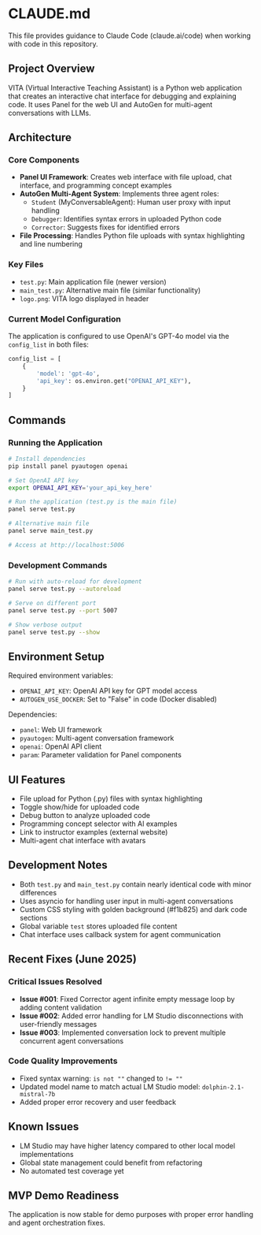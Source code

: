 # CLAUDE.md

This file provides guidance to Claude Code (claude.ai/code) when working with code in this repository.

## Project Overview

VITA (Virtual Interactive Teaching Assistant) is a Python web application that creates an interactive chat interface for debugging and explaining code. It uses Panel for the web UI and AutoGen for multi-agent conversations with LLMs.

## Architecture

### Core Components

- **Panel UI Framework**: Creates web interface with file upload, chat interface, and programming concept examples
- **AutoGen Multi-Agent System**: Implements three agent roles:
  - `Student` (MyConversableAgent): Human user proxy with input handling
  - `Debugger`: Identifies syntax errors in uploaded Python code
  - `Corrector`: Suggests fixes for identified errors
- **File Processing**: Handles Python file uploads with syntax highlighting and line numbering

### Key Files

- `test.py`: Main application file (newer version)
- `main_test.py`: Alternative main file (similar functionality)
- `logo.png`: VITA logo displayed in header

### Current Model Configuration

The application is configured to use OpenAI's GPT-4o model via the `config_list` in both files:
```python
config_list = [
    {
        'model': 'gpt-4o',
        'api_key': os.environ.get("OPENAI_API_KEY"),
    }
]
```

## Commands

### Running the Application
```bash
# Install dependencies
pip install panel pyautogen openai

# Set OpenAI API key
export OPENAI_API_KEY='your_api_key_here'

# Run the application (test.py is the main file)
panel serve test.py

# Alternative main file
panel serve main_test.py

# Access at http://localhost:5006
```

### Development Commands
```bash
# Run with auto-reload for development
panel serve test.py --autoreload

# Serve on different port
panel serve test.py --port 5007

# Show verbose output
panel serve test.py --show
```

## Environment Setup

Required environment variables:
- `OPENAI_API_KEY`: OpenAI API key for GPT model access
- `AUTOGEN_USE_DOCKER`: Set to "False" in code (Docker disabled)

Dependencies:
- `panel`: Web UI framework
- `pyautogen`: Multi-agent conversation framework  
- `openai`: OpenAI API client
- `param`: Parameter validation for Panel components

## UI Features

- File upload for Python (.py) files with syntax highlighting
- Toggle show/hide for uploaded code
- Debug button to analyze uploaded code
- Programming concept selector with AI examples
- Link to instructor examples (external website)
- Multi-agent chat interface with avatars

## Development Notes

- Both `test.py` and `main_test.py` contain nearly identical code with minor differences
- Uses asyncio for handling user input in multi-agent conversations
- Custom CSS styling with golden background (#f1b825) and dark code sections
- Global variable `test` stores uploaded file content
- Chat interface uses callback system for agent communication

## Recent Fixes (June 2025)

### Critical Issues Resolved
- **Issue #001**: Fixed Corrector agent infinite empty message loop by adding content validation
- **Issue #002**: Added error handling for LM Studio disconnections with user-friendly messages
- **Issue #003**: Implemented conversation lock to prevent multiple concurrent agent conversations

### Code Quality Improvements
- Fixed syntax warning: `is not ""` changed to `!= ""`
- Updated model name to match actual LM Studio model: `dolphin-2.1-mistral-7b`
- Added proper error recovery and user feedback

## Known Issues
- LM Studio may have higher latency compared to other local model implementations
- Global state management could benefit from refactoring
- No automated test coverage yet

## MVP Demo Readiness
The application is now stable for demo purposes with proper error handling and agent orchestration fixes.